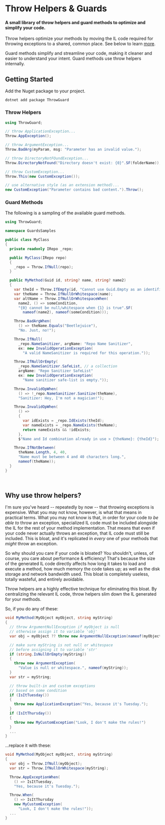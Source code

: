# Throw Helpers & Guards

#### A small library of throw helpers and guard methods to optimize and simplify your code.

Throw helpers optimize your methods by moving the IL code required for throwing exceptions to a shared, common place. See below to learn [more](#why-use-throw-helpers).
 
Guard methods simplify and streamline your code, making it cleaner and easier to understand your intent.
Guard methods use throw helpers internally.


## Getting Started

Add the Nuget package to your project.
```
dotnet add package ThrowGuard
```

### Throw Helpers

```C#
using ThrowGuard;

// throw ApplicationException...
Throw.AppException();

// throw ArgumentException...
Throw.BadArg(myParam, msg: "Parameter has an invalid value.");

// throw DirectoryNotFOundException...
Throw.DirectoryNotFound("Directory doesn't exist: {0}".SF(folderName));

// throw CustomException...
Throw.This(new CustomException());

// use alternative style (as an extension method)...
new CustomException("Parameter contains bad content.").Throw();

```


### Guard Methods

The following is a sampling of the available guard methods.

```C#
using ThrowGuard;

namespace GuardsSamples

public class MyClass
{
  private readonly IRepo _repo;

  public MyClass(IRepo repo)
  {
    _repo = Throw.IfNull(repo);
  }

  public MyMethod(Guid id, string? name, string? name2)
  {
    var theId = Throw.IfEmpty(id, "Cannot use Guid.Empty as an identifier.");
    var theName = Throw.IfNullOrWhitespace(name);
    var altName = Throw.IfNullOrWhitespaceWhen(
      name2, () => someCondition, 
      "{0} cannot be null/whitespace when {1} is true".SF(
        nameof(name2), nameof(someCondition)));

    Throw.BadArgWhen(
      () => theName.Equals("Beetlejuice"),
      "No. Just, no!");

    Throw.IfNull(
      _repo.NameSanitizer, argName: "Repo Name Sanitizer",
      ex: new InvalidOperationException(
        "A valid NameSanitizer is required for this operation."));

    Throw.IfNullOrEmpty(
      _repo.NameSanitizer.SafeList, // a collection
      argName: "Repo Sanitizer SafeList"
      ex: new InvalidOperationException(
        "Name sanitizer safe-list is empty."));

    Throw.InvalidOpWhen(
      () => !_repo.NameSanitizer.Sanitize(theName), 
      "Sanitizer: Hey, I'm not a magician!");

    Throw.InvalidOpWhen(
      () =>
      {
        var idExists = _repo.IdExists(theId);
        var nameExists = _repo.NameExists(theName);
        return nameExists && !idExists;
      },
      $"Name and Id combination already in use > {theName}: {theId}");

    Throw.IfNotBetween(
      theName.Length, 4, 40, 
      "Name must be between 4 and 40 characters long.",
      nameof(theName));
  }
}

```



<br>

## Why use throw helpers?

I'm sure you've heard -- repeatedly by now -- that throwing exceptions is expensive. What you may not know, however, is what that means in practical terms. What you may not know is that, in order for your code _to be able to_ throw an exception, specialized IL code must be included alongside the IL for the rest of your method implementation. That means that even if your code never actually throws an exception, that IL code must still be included. This is bloat, and it's replicated in _every_ one of your methods that _might_ throw an exception.

So why should you care if your code is bloated? You shouldn't, unless, of course, you care about performance & efficiency! That's because the size of the generated IL code directly affects how long it takes to load and execute a method, how much memory the code takes up; as well as the disk storage and network bandwidth used. This bloat is completely useless, totally wasteful, and entirely avoidable.

Throw helpers are a highly effective technique for eliminating this bloat. By centralizing the relevant IL code, throw helpers slim down the IL generated for your methods.

So, if you do any of these:
```C#
void MyMethod(MyObject myObject, string myString)
{
  // throw ArgumentNullException if myObject is null
  // otherwise assign it to variable 'obj'
  var obj = myObject ?? throw new ArgumentNullException(nameof(myObject));

  // make sure myString is not null or whitespace 
  // before assigning it to variable 'str'
  if (string.IsNullOrEmpty(myString))
  {
    throw new ArgumentException(
      "Value is null or whitespace.", nameof(myString));
  }
  var str = myString;

  // throw built-in and custom exceptions 
  // based on some condition
  if (IsItTuesday())
  {
    throw new ApplicationException("Yes, because it's Tuesday.");
  }
  if (IsItThursday())
  {
    throw new MyCustomException("Look, I don't make the rules!")
  }
  ...
}
```

...replace it with these:

```C#
void MyMethod(MyObject myObject, string myString)
{
  var obj = Throw.IfNull(myObject);
  var str = Throw.IfNullOrWhitespace(myString);

  Throw.AppExceptionWhen(
    () => IsItTuesday,
    "Yes, because it's Tuesday.");

  Throw.When(
    () => IsItThursday
    new MyCustomException(
      "Look, I don't make the rules!"));
  ...
}
```
